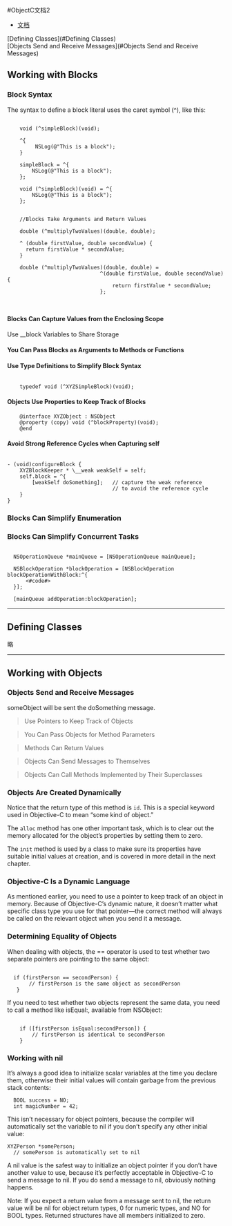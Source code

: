 #ObjectC文档2

  * [文档](https://developer.apple.com/library/prerelease/content/documentation/Cocoa/Conceptual/ProgrammingWithObjectiveC/Introduction/Introduction.html#//apple_ref/doc/uid/TP40011210)


[Defining Classes](#Defining Classes)  
[Objects Send and Receive Messages](#Objects Send and Receive Messages)  


## Working with Blocks

### Block Syntax

The syntax to define a block literal uses the caret symbol (^), like this:

```objc

    void (^simpleBlock)(void);

    ^{
         NSLog(@"This is a block");
    }

    simpleBlock = ^{
        NSLog(@"This is a block");
    };

    void (^simpleBlock)(void) = ^{
        NSLog(@"This is a block");
    };


    //Blocks Take Arguments and Return Values

    double (^multiplyTwoValues)(double, double);

    ^ (double firstValue, double secondValue) {
      return firstValue * secondValue;
    }

    double (^multiplyTwoValues)(double, double) =
                              ^(double firstValue, double secondValue) {
                                  return firstValue * secondValue;
                              };



```

#### Blocks Can Capture Values from the Enclosing Scope

   Use \__block Variables to Share Storage

#### You Can Pass Blocks as Arguments to Methods or Functions

#### Use Type Definitions to Simplify Block Syntax

```objc

    typedef void (^XYZSimpleBlock)(void);
```


#### Objects Use Properties to Keep Track of Blocks

```objc
    @interface XYZObject : NSObject
    @property (copy) void (^blockProperty)(void);
    @end
```

#### Avoid Strong Reference Cycles when Capturing self

```objc

- (void)configureBlock {
    XYZBlockKeeper * \__weak weakSelf = self;
    self.block = ^{
        [weakSelf doSomething];   // capture the weak reference
                                  // to avoid the reference cycle
    }
}

```

### Blocks Can Simplify Enumeration

### Blocks Can Simplify Concurrent Tasks

```objc

  NSOperationQueue *mainQueue = [NSOperationQueue mainQueue];

  NSBlockOperation *blockOperation = [NSBlockOperation blockOperationWithBlock:^{
      <#code#>
  }];

  [mainQueue addOperation:blockOperation];

```

---

## Defining Classes

略


---

## Working with Objects

### Objects Send and Receive Messages

someObject will be sent the doSomething message.

> Use Pointers to Keep Track of Objects

> You Can Pass Objects for Method Parameters

> Methods Can Return Values

> Objects Can Send Messages to Themselves

> Objects Can Call Methods Implemented by Their Superclasses

### Objects Are Created Dynamically

Notice that the return type of this method is `id`. This is a special keyword used in Objective-C to mean “some kind of object.”

The `alloc` method has one other important task, which is to clear out the memory allocated for the object’s properties by setting them to zero.

The `init` method is used by a class to make sure its properties have suitable initial values at creation, and is covered in more detail in the next chapter.


### Objective-C Is a Dynamic Language

As mentioned earlier, you need to use a pointer to keep track of an object in memory. Because of Objective-C’s dynamic nature, it doesn’t matter what specific class type you use for that pointer—the correct method will always be called on the relevant object when you send it a message.

### Determining Equality of Objects

When dealing with objects, the == operator is used to test whether two separate pointers are pointing to the same object:

```objc

  if (firstPerson == secondPerson) {
       // firstPerson is the same object as secondPerson
   }

```

If you need to test whether two objects represent the same data, you need to call a method like isEqual:, available from NSObject:

```objc

    if ([firstPerson isEqual:secondPerson]) {
        // firstPerson is identical to secondPerson
    }
```


### Working with nil

It’s always a good idea to initialize scalar variables at the time you declare them, otherwise their initial values will contain garbage from the previous stack contents:

```objc
  BOOL success = NO;
  int magicNumber = 42;

```
This isn’t necessary for object pointers, because the compiler will automatically set the variable to nil if you don’t specify any other initial value:

```objc
XYZPerson *somePerson;
  // somePerson is automatically set to nil

```

A nil value is the safest way to initialize an object pointer if you don’t have another value to use, because it’s perfectly acceptable in Objective-C to send a message to nil. If you do send a message to nil, obviously nothing happens.

Note: If you expect a return value from a message sent to nil, the return value will be nil for object return types, 0 for numeric types, and NO for BOOL types. Returned structures have all members initialized to zero.
